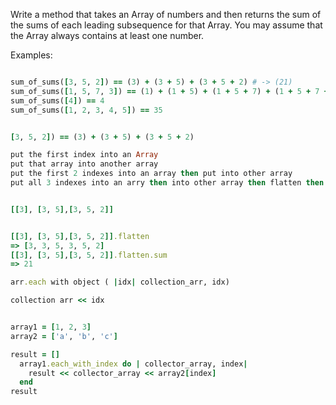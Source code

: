 Write a method that takes an Array of numbers and then returns the sum of the sums of each leading subsequence for that Array. You may assume that the Array always contains at least one number.

Examples:
```ruby

sum_of_sums([3, 5, 2]) == (3) + (3 + 5) + (3 + 5 + 2) # -> (21)
sum_of_sums([1, 5, 7, 3]) == (1) + (1 + 5) + (1 + 5 + 7) + (1 + 5 + 7 + 3) # -> (36)
sum_of_sums([4]) == 4
sum_of_sums([1, 2, 3, 4, 5]) == 35


[3, 5, 2]) == (3) + (3 + 5) + (3 + 5 + 2)

put the first index into an Array
put that array into another array
put the first 2 indexes into an array then put into other array
put all 3 indexes into an arry then into other array then flatten then sum


[[3], [3, 5],[3, 5, 2]]


[[3], [3, 5],[3, 5, 2]].flatten
=> [3, 3, 5, 3, 5, 2]
[[3], [3, 5],[3, 5, 2]].flatten.sum
=> 21

arr.each with object ( |idx| collection_arr, idx)

collection arr << idx  


array1 = [1, 2, 3]
array2 = ['a', 'b', 'c']

result = []
  array1.each_with_index do | collector_array, index|
    result << collector_array << array2[index]
  end
result

